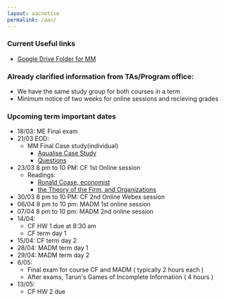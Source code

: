 ```yaml
---
layout: aacnotice
permalink: /aac/
---
```


### Current Useful links
* [Google Drive Folder for MM](https://drive.google.com/drive/u/1/folders/1t62DxOwz29JI-ZxDRM4vmW9g_jMTu_B7)

### Already clarified information from TAs/Program office:
* We have the same study group for both courses in a term
* Minimum notice of two weeks for online sessions and recieving grades

### Upcoming term important dates
* 18/03: ME Final exam
* 21/03 EOD:
  * MM Final Case study(individual)
    * [Aqualise Case Study](http://lms2.exchange.isb.edu/pluginfile.php/133425/mod_resource/content/1/Aqualisa.pdf)
    * [Questions](http://lms2.exchange.isb.edu/mod/resource/view.php?id=54436)
* 23/03 8 pm to 10 PM: CF 1st Online session
  * Readings:
    * [Ronald Coase, economist](https://www.economist.com/news/finance-and-economics/21584966-ronald-coase-economist-who-explained-why-firms-exist-died-september-2nd)
    * [the Theory of the Firm, and Organizations](http://lms2.exchange.isb.edu/pluginfile.php/133404/mod_resource/content/1/2646896.pdf)
* 30/03 8 pm to 10 PM: CF 2nd Online Webex session
* 06/04 8 pm to 10 pm: MADM 1st online session
* 07/04 8 pm to 10 pm: MADM 2nd online session
* 14/04:
  * CF HW 1 due at 8:30 am
  * CF term day 1
* 15/04: CF term day 2
* 28/04: MADM term day 1
* 29/04: MADM term day 2
* 6/05:
  * Final exam for course CF and MADM ( typically 2 hours each )
  * After exams, Tarun's Games of Incomplete Information ( 4 hours )
* 13/05:
  * CF HW 2 due
